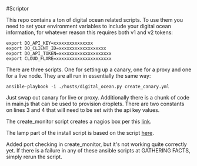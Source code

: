 #Scriptor

This repo contains a ton of digital ocean related scripts.  To use them you need to set your environment variables to include your digital ocean information, for whatever reason this requires both v1 and v2 tokens:

    export DO_API_KEY=xxxxxxxxxxxxxxx
    export DO_CLIENT_ID=xxxxxxxxxxxxxxxxxx
    export DO_API_TOKEN=xxxxxxxxxxxxxxxxxxxx
    export CLOUD_FLARE=xxxxxxxxxxxxxxxxxxxxx





There are three scripts.  One for setting up a canary, one for a proxy and one for a live node.  They are all run in essentially the same way:

	ansible-playbook -i ./hosts/digital_ocean.py create_canary.yml

Just swap out canary for live or proxy.  Additionally there is a chunk of code in main.js that can be used to provision droplets.  There are two constants on lines 3 and 4 that will need to be set with the api key values.

The create_monitor script creates a nagios box per this [link](https://www.digitalocean.com/community/tutorials/how-to-install-nagios-4-and-monitor-your-servers-on-ubuntu-14-04).    

The lamp part of the install script is based on the script [here](http://configure.systems/series-ansible-lamp-stack-mysql-secure-installation-p3/).

Added port checking in create_monitor, but it's not working quite correctly yet.  If there is a failure in any of these ansible scripts at GATHERING FACTS, simply rerun the script.